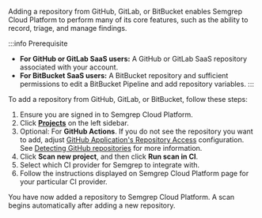 Adding a repository from GitHub, GitLab, or BitBucket enables Semgrep Cloud Platform to perform many of its core features, such as the ability to record, triage, and manage findings.

:::info Prerequisite
* **For GitHub or GitLab SaaS users:** A GitHub or GitLab SaaS repository associated with your account.
* **For BitBucket SaaS users:** A BitBucket repository and sufficient permissions to edit a BitBucket Pipeline and add repository variables.
:::

To add a repository from GitHub, GitLab, or BitBucket, follow these steps:

1. Ensure you are signed in to Semgrep Cloud Platform.
2. Click **[Projects](https://semgrep.dev/orgs/-/projects)** on the left sidebar.
3. Optional: For **GitHub Actions**. If you do not see the repository you want to add, adjust [GitHub Application's Repository Access](https://github.com/settings/installations) configuration. See [Detecting GitHub repositories](#detecting-github-repositories) for more information.
4. Click **Scan new project**, and then click **Run scan in CI**.
5. Select which CI provider for Semgrep to integrate with.
6. Follow the instructions displayed on Semgrep Cloud Platform page for your particular CI provider.

You have now added a repository to Semgrep Cloud Platform. A scan begins automatically after adding a new repository.
